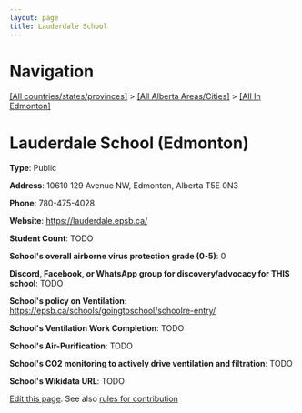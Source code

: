 ```yaml
---
layout: page
title: Lauderdale School
---
```

# Navigation

[[All countries/states/provinces]](../../..) > [[All Alberta Areas/Cities]](../..) > [[All In Edmonton]](..)

# Lauderdale School (Edmonton)

**Type**: Public

**Address**: 10610 129 Avenue NW, Edmonton, Alberta T5E 0N3

**Phone**: 780-475-4028

**Website**: <https://lauderdale.epsb.ca/>

**Student Count**: TODO

**School's overall airborne virus protection grade (0-5)**: 0

**Discord, Facebook, or WhatsApp group for discovery/advocacy for THIS school**: TODO

**School's policy on Ventilation**: <https://epsb.ca/schools/goingtoschool/schoolre-entry/>

**School's Ventilation Work Completion**: TODO

**School's Air-Purification**: TODO

**School's CO2 monitoring to actively drive ventilation and filtration**: TODO

**School's Wikidata URL**: TODO


[Edit this page](https://github.com/ventilate-schools/AB/edit/main/./Edmonton/Lauderdale_School.md). See also [rules for contribution](../../../contribution-rules/)